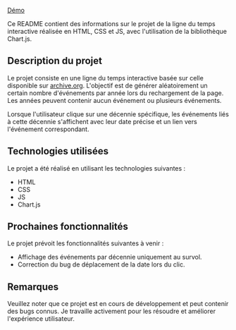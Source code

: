 [Démo](https://dulcet-gaufre-dcc58d.netlify.app/)

Ce README contient des informations sur le projet de la ligne du temps interactive réalisée en HTML, CSS et JS, avec l'utilisation de la bibliothèque Chart.js.

## Description du projet

Le projet consiste en une ligne du temps interactive basée sur celle disponible sur [archive.org](https://web.archive.org/). L'objectif est de générer aléatoirement un certain nombre d'événements par année lors du rechargement de la page. Les années peuvent contenir aucun événement ou plusieurs événements.

Lorsque l'utilisateur clique sur une décennie spécifique, les événements liés à cette décennie s'affichent avec leur date précise et un lien vers l'événement correspondant.

## Technologies utilisées

Le projet a été réalisé en utilisant les technologies suivantes :

-   HTML
-   CSS
-   JS
-   Chart.js

## Prochaines fonctionnalités

Le projet prévoit les fonctionnalités suivantes à venir :

-   Affichage des événements par décennie uniquement au survol.
-   Correction du bug de déplacement de la date lors du clic.

## Remarques

Veuillez noter que ce projet est en cours de développement et peut contenir des bugs connus. Je travaille activement pour les résoudre et améliorer l'expérience utilisateur.
